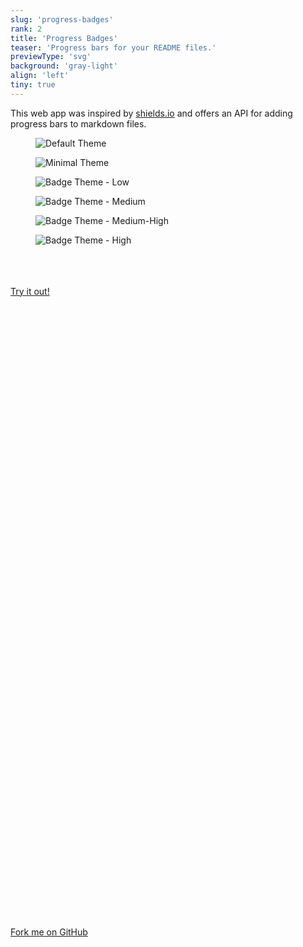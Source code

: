 ```yaml
---
slug: 'progress-badges'
rank: 2
title: 'Progress Badges'
teaser: 'Progress bars for your README files.'
previewType: 'svg'
background: 'gray-light'
align: 'left'
tiny: true
---
```


This web app was inspired by <a href="https://shields.io/">shields.io</a> and offers an API 
for adding progress bars to markdown files.

<figure class="stretch">
<img src="/projects/progress-badges/default.svg" alt="Default Theme"/>
</figure>

<figure class="stretch">
<img src="/projects/progress-badges/minimal.svg" alt="Minimal Theme"/>
</figure>

<section class="figrow">
<figure>
<img src="/projects/progress-badges/badge_low.svg" alt="Badge Theme - Low"/>
</figure>

<figure>
<img src="/projects/progress-badges/badge_medium.svg" alt="Badge Theme - Medium"/>
</figure>

<figure>
<img src="/projects/progress-badges/badge_medium_high.svg" alt="Badge Theme - Medium-High"/>
</figure>

<figure>
<img src="/projects/progress-badges/badge_high.svg" alt="Badge Theme - High"/>
</figure>
</section>

<br>
<br>
&nbsp;

<section class="meta-links">
    <a href="https://progressbadges.herokuapp.com/">
    Try it out!
    <svg viewBox="0 0 24 24" class="icon"><use xlink:href="/icons/sprite.svg#arrow-right"/></svg>
    </a>
    <a href="https://github.com/LenaSchnedlitz/progress">
    <svg viewBox="0 0 24 24" class="icon"><use xlink:href="/icons/sprite.svg#github"/></svg>
    Fork me on GitHub
    <svg viewBox="0 0 24 24" class="icon"><use xlink:href="/icons/sprite.svg#arrow-right"/></svg>
    </a>
</section>

